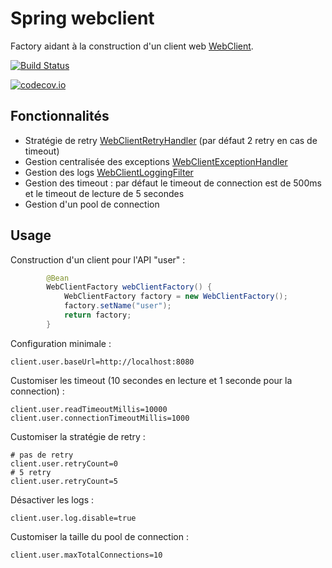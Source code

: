# Spring webclient

Factory aidant à la construction d'un client web [WebClient](http://www.baeldung.com/spring-5-webclient).

[![Build Status](https://travis-ci.org/nduheron/spring-webclient.svg?branch=master)](https://travis-ci.org/nduheron/spring-webclient)

[![codecov.io](https://codecov.io/gh/nduheron/spring-webclient/branch/master/graphs/badge.svg?branch=master)](https://codecov.io/github/nduheron/spring-webclient?branch=master)

## Fonctionnalités

- Stratégie de retry [WebClientRetryHandler](./src/main/java/fr/nduheron/poc/springwebclient/filters/WebClientRetryHandler.java) (par défaut 2 retry en cas de timeout)
- Gestion centralisée des exceptions [WebClientExceptionHandler](./src/main/java/fr/nduheron/poc/springwebclient/filters/WebClientExceptionHandler.java)
- Gestion des logs [WebClientLoggingFilter](./src/main/java/fr/nduheron/poc/springwebclient/filters/WebClientLoggingFilter.java)
- Gestion des timeout : par défaut le timeout de connection est de 500ms et le timeout de lecture de 5 secondes
- Gestion d'un pool de connection

## Usage

Construction d'un client pour l'API "user" :

```java
		@Bean
		WebClientFactory webClientFactory() {
			WebClientFactory factory = new WebClientFactory();
			factory.setName("user");
			return factory;
		}
```
Configuration minimale :

```properties
client.user.baseUrl=http://localhost:8080
```
Customiser les timeout (10 secondes en lecture et 1 seconde pour la connection) :

```properties
client.user.readTimeoutMillis=10000
client.user.connectionTimeoutMillis=1000
```
Customiser la stratégie de retry :

```properties
# pas de retry
client.user.retryCount=0
# 5 retry
client.user.retryCount=5
```
Désactiver les logs :

```properties
client.user.log.disable=true
```
Customiser la taille du pool de connection :

```properties
client.user.maxTotalConnections=10
```
